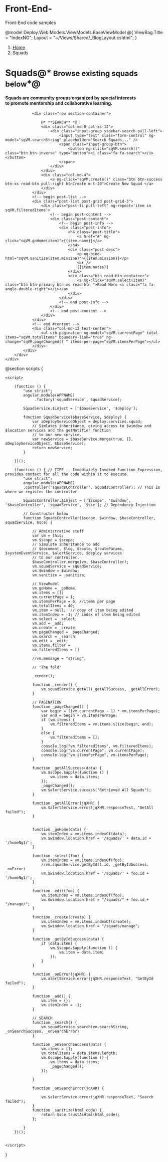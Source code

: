 # Front-End-
Front-End code samples

@model Deploy.Web.Models.ViewModels.BaseViewModel
@{
    ViewBag.Title = "IndexNG";
    Layout = "~/Views/Shared/_BlogLayout.cshtml";
}

<style>
    h2 {
        text-align: center;
        
    h4 {
        text-align: center;
    }

    .sidebar-search {
        margin-top: 20px;
    }

    .btnCreate { 
        margin-bottom: 65px;
    }
</style>

<!-- begin #content -->
<div id="content" class="content" ng-controller="squadsController as sqVM">
    <!-- begin container -->
    <div class="container">
        <ol class="breadcrumb">
            <li><a href="/">Home</a></li>
            <li class="active">Squads</li>
        </ol>
        <h1 class="page-header text-center">Squads@*<small> Browse existing squads below</small>*@</h1>
        <h4>Squads are community groups organized by special interests <br /> to promote mentorship and collaborative learning. </h4>
        <!-- begin row -->
        <div class="row">
            <!-- begin col-9 -->
            <div id="squadIndex">

                <div class="row section-container">

                    @* **SEARCH** *@
                    <div class="col-md-8 col-xs-12">
                        <div class="input-group sidebar-search pull-left">
                            <input type="text" class="form-control" ng-model="sqVM.searchString" placeholder="Search Squads..." />
                            <span class="input-group-btn">
                                <button ng-click="sqVM.search()" class="btn btn-inverse" type="button"><i class="fa fa-search"></i></button>
                            </span>
                        </div>
                    </div>
                    <div class="col-md-4">
                        <a ng-click="sqVM.create()" class="btn btn-success btn-xs read-btn pull-right btnCreate m-t-20">Create New Squad </a>
                    </div>
                </div>
                <!-- begin post-list -->
                <div class="post-list post-grid post-grid-3">
                    <div class="post-li pull-left" ng-repeat='item in sqVM.filteredItems'>
                        <!-- begin post-content -->
                        <div class="post-content">
                            <!-- begin post-info -->
                            <div class="post-info">
                                <h4 class="post-title">
                                    <a href="#" ng-click="sqVM.goHome(item)">{{item.name}}</a>
                                </h4>
                                <div class="post-desc">
                                    <p ng-bind-html="sqVM.sanitize(item.mission)">{{item.mission}}</p>
                                    <br />
                                    {{item.notes}}
                                </div>
                                <div class="btn read-btn-container">
                                    <a ng-click="sqVM.select(item)" class="btn btn-primary btn-xs read-btn ">Read More <i class="fa fa-angle-double-right"></i></a>
                                </div>
                            </div>
                            <!-- end post-info -->
                        </div>
                        <!-- end post-content -->
                    </div>
                </div>
                <!-- end #content -->
                <div class="col-md-12 text-center">
                    <ul uib-pagination ng-model="sqVM.currentPage" total-items="sqVM.totalItems" boundary-link="true" ng-change="sqVM.pageChanged() " items-per-page="sqVM.itemsPerPage"></ul>
                </div>
            </div>
        </div>
    </div>
</div>


@section scripts {
    <script src="~/Scripts/deploy.services.squad.js"></script>

    <script>

        (function () {
            "use strict";
            angular.module(APPNAME)
                 .factory('squadService', SquadService);

            SquadService.$inject = ['$baseService', '$deploy'];    

            function SquadService($baseService, $deploy) {
                var aDeployServiceObject = deploy.services.squad;
                // Simlates inheritance, giving access to $window and $location services and the getNotifier function
                // to our new service.
                var newService = $baseService.merge(true, {}, aDeployServiceObject, $baseService);
                return newService;
            }

        })();

        (function () { // IIFE -- Immediately Invoked Function Expression, provides context for all the code within it to execute
            "use strict";
            angular.module(APPNAME)
            .controller('squadsController', SquadsController); // This is where we register the controller

            SquadsController.$inject = ['$scope', '$window', '$baseController', 'squadService', '$sce']; // Dependency Injection

            // Constructor below
            function SquadsController($scope, $window, $baseController, squadService, $sce) {

                // Administrative stuff
                var vm = this;
                vm.$scope = $scope;
                // Simulate inheritance to add
                // $document, $log, $route, $routeParams, $systemEventService, $alertService, $deploy services
                // to our controller.
                $baseController.merge(vm, $baseController);
                vm.squadService = squadService;
                vm.$window = $window;
                vm.sanitize = _sanitize;

                // ViewModel
                vm.goHome = _goHome;
                vm.items = [];
                vm.currentPage = 1;
                vm.itemsPerPage = 6; //items per page
                vm.totalItems = 40;
                vm.item = null;  // copy of item being edited
                vm.itemIndex = -1; // index of item being edited
                vm.select = _select;
                vm.add = _add;
                vm.create = _create;
                vm.pageChanged = _pageChanged;
                vm.search = _search;
                vm.edit = _edit;
                vm.items.filter =
                vm.filteredItems = []

                //vm.message = "string";

                // "The fold"

                _render();

                function _render() {
                    vm.squadService.getAll(_getAllSuccess, _getAllError);
                }

                // PAGINATION
                function _pageChanged() {
                    var begin = ((vm.currentPage - 1) * vm.itemsPerPage);
                    var end = begin + vm.itemsPerPage;
                    if (vm.items) {
                        vm.filteredItems = vm.items.slice(begin, end);
                    }
                    else {
                        vm.filteredItems = [];
                    }
                    console.log("vm.filteredItems", vm.filteredItems);
                    console.log("vm.currentPage", vm.currentPage);
                    console.log("vm.itemsPerPage", vm.itemsPerPage);
                }

                function _getAllSuccess(data) {
                    vm.$scope.$apply(function () {
                        vm.items = data.items;
                    });
                    _pageChanged();
                    vm.$alertService.success("Retrieved All Squads");
                }

                function _getAllError(jqXHR) {
                    vm.$alertService.error(jqXHR.responseText, "GetAll failed");
                }


                function _goHome(data) {
                    vm.itemIndex = vm.items.indexOf(data);
                    vm.$window.location.href = '/squads/' + data.id + '/homeNg1/';
                }

                function _select(foo) {
                    vm.itemIndex = vm.items.indexOf(foo);
                    //vm.squadService.getById(l.id, _getByIdSuccess, _onError)
                    vm.$window.location.href = '/squads/' + foo.id + '/homeNg1/';
                }

                function _edit(foo) {
                    vm.itemIndex = vm.items.indexOf(foo);
                    vm.$window.location.href = "/squads/" + foo.id + "/manage/";
                }

                function _create(create) {
                    vm.itemIndex = vm.items.indexOf(create);
                    vm.$window.location.href = "/squads/manage";
                }

                function _getByIdSuccess(data) {
                    if (data.item) {
                        vm.$scope.$apply(function () {
                            vm.item = data.item;
                        });
                    }
                }

                function _onError(jqXHR) {
                    vm.alertService.error(jqXHR.responseText, "GetById failed");
                }

                function _add() {
                    vm.item = {};
                    vm.itemIndex = -1;
                }

                // SEARCH
                function _search() {
                    vm.squadService.search(vm.searchString, _onSearchSuccess, _onSearchError)
                }

                function _onSearchSuccess(data) {
                    vm.items = [];
                    vm.totalItems = data.items.length;
                    vm.$scope.$apply(function () {
                        vm.items = data.items;
                        _pageChanged();
                    });

                }

                function _onSearchError(jqXHR) {

                    vm.$alertService.error(jqXHR.responseText, "Search failed");
                }
                function _sanitize(html_code) {
                    return $sce.trustAsHtml(html_code);
                };

            }
        })();


    </script>

}


